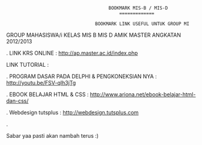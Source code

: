                                           
                                          BOOKMARK MIS-B / MIS-D
                                              =============

                                     BOOKMARK LINK USEFUL UNTUK GROUP MI


GROUP MAHASISWA/i KELAS MIS B MIS D AMIK MASTER ANGKATAN 2012/2013



. LINK KRS ONLINE                                                       :  http://ap.master.ac.id/index.php






   LINK TUTORIAL :

. PROGRAM DASAR PADA DELPHI & PENGKONEKSIAN NYA                         : http://youtu.be/FSV-qIh3jTg


. EBOOK BELAJAR HTML & CSS                                              : http://www.ariona.net/ebook-belajar-html-dan-css/


. Webdesign tutsplus                                                    : http://webdesign.tutsplus.com


. 






Sabar yaa pasti akan nambah terus :)
